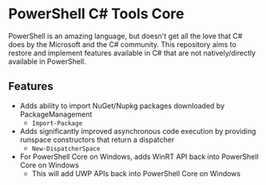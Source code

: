 # PowerShell C# Tools Core
PowerShell is an amazing language, but doesn't get all the love that C# does by the Microsoft and the C# community. This repository aims to restore and implement features available in C# that are not natively/directly available in PowerShell.

## Features
- Adds ability to import NuGet/Nupkg packages downloaded by PackageManagement
  - `Import-Package`
- Adds significantly improved asynchronous code execution by providing runspace constructors that return a dispatcher
  - `New-DispatcherSpace`
- For PowerShell Core on Windows, adds WinRT API back into PowerShell Core on Windows
  - This will add UWP APIs back into PowerShell Core on Windows
